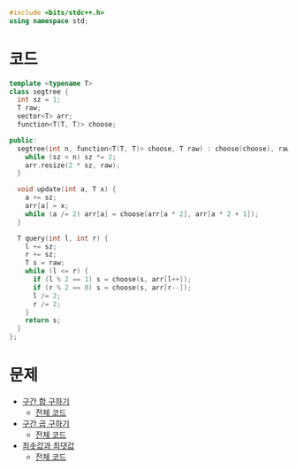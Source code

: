 ```cpp
#include <bits/stdc++.h>
using namespace std;
```

# 코드
```cpp
template <typename T>
class segtree {
  int sz = 1;
  T raw;
  vector<T> arr;
  function<T(T, T)> choose;

public:
  segtree(int n, function<T(T, T)> choose, T raw) : choose(choose), raw(raw) {
    while (sz < n) sz *= 2;
    arr.resize(2 * sz, raw);
  }

  void update(int a, T x) {
    a += sz;
    arr[a] = x;
    while (a /= 2) arr[a] = choose(arr[a * 2], arr[a * 2 + 1]);
  }

  T query(int l, int r) {
    l += sz;
    r += sz;
    T s = raw;
    while (l <= r) {
      if (l % 2 == 1) s = choose(s, arr[l++]);
      if (r % 2 == 0) s = choose(s, arr[r--]);
      l /= 2;
      r /= 2;
    }
    return s;
  }
};

```

# 문제
* [구간 합 구하기](https://boj.kr/2042)
  * [전체 코드](http://boj.kr/1a8be0056d4e48e591bdf82dccb955ae)
* [구간 곱 구하기](https://boj.kr/11505)
  * [전체 코드](http://boj.kr/4e68e526b26c4f8bb18d631ef7171b40)
* [최솟값과 최댓값](https://boj.kr/2357)
  * [전체 코드](http://boj.kr/a7b203814a474eb0a00c0878bd51c22e)